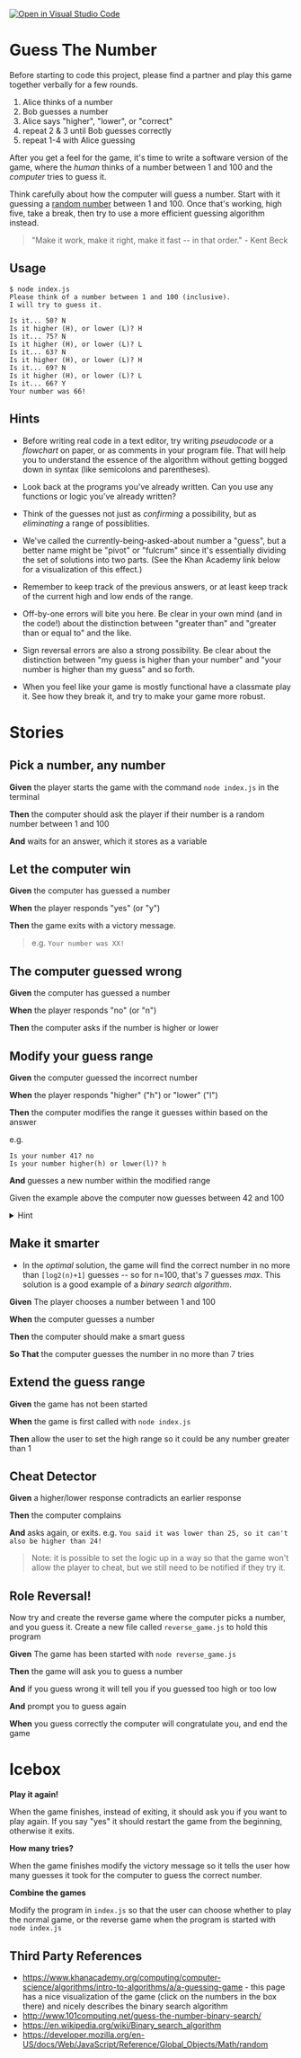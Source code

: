 [![Open in Visual Studio Code](https://classroom.github.com/assets/open-in-vscode-718a45dd9cf7e7f842a935f5ebbe5719a5e09af4491e668f4dbf3b35d5cca122.svg)](https://classroom.github.com/online_ide?assignment_repo_id=10797465&assignment_repo_type=AssignmentRepo)
# Guess The Number

Before starting to code this project, please find a partner and play this game together verbally for a few rounds.

1. Alice thinks of a number
2. Bob guesses a number
3. Alice says "higher", "lower", or "correct"
4. repeat 2 & 3 until Bob guesses correctly
5. repeat 1-4 with Alice guessing

After you get a feel for the game, it's time to write a software version of the game, where the *human* thinks of a number between 1 and 100 and the *computer* tries to guess it.

Think carefully about how the computer will guess a number. Start with it guessing a [random number](https://developer.mozilla.org/en-US/docs/Web/JavaScript/Reference/Global_Objects/Math/random) between 1 and 100. Once that's working, high five, take a break, then try to use a more efficient guessing algorithm instead.

> "Make it work, make it right, make it fast -- in that order." - Kent Beck

## Usage

```
$ node index.js
Please think of a number between 1 and 100 (inclusive).
I will try to guess it.

Is it... 50? N
Is it higher (H), or lower (L)? H
Is it... 75? N
Is it higher (H), or lower (L)? L
Is it... 63? N
Is it higher (H), or lower (L)? H
Is it... 69? N
Is it higher (H), or lower (L)? L
Is it... 66? Y
Your number was 66!
```

## Hints

* Before writing real code in a text editor, try writing *pseudocode* or a *flowchart* on paper, or as comments in your program file. That will help you to understand the essence of the algorithm without getting bogged down in syntax (like semicolons and parentheses).

* Look back at the programs you've already written. Can you use any functions or logic you've already written?

* Think of the guesses not just as *confirming* a possibility, but as *eliminating* a range of possiblities.

* We've called the currently-being-asked-about number a "guess", but a better name might be "pivot" or "fulcrum" since it's essentially dividing the set of solutions into two parts. (See the Khan Academy link below for a visualization of this effect.)

* Remember to keep track of the previous answers, or at least keep track of the current high and low ends of the range.

* Off-by-one errors will bite you here. Be clear in your own mind (and in the code!) about the distinction between "greater than" and "greater than or equal to" and the like.

* Sign reversal errors are also a strong possibility. Be clear about the distinction between "my guess is higher than your number" and "your number is higher than my guess" and so forth.

* When you feel like your game is mostly functional have a classmate play it.  See how they break it, and try to make your game more robust.

# Stories

## Pick a number, any number

**Given** the player starts the game with the command `node index.js` in the terminal

**Then** the computer should ask the player if their number is a random number between 1 and 100

**And** waits for an answer, which it stores as a variable

## Let the computer win

**Given** the computer has guessed a number

**When** the player responds "yes" (or "y")

**Then** the game exits with a victory message.

> e.g. `Your number was XX!`

## The computer guessed wrong

**Given** the computer has guessed a number

**When** the player responds "no" (or "n")

**Then** the computer asks if the number is higher or lower

## Modify your guess range

**Given** the computer guessed the incorrect number

**When** the player responds "higher" ("h") or "lower" ("l")

**Then** the computer modifies the range it guesses within based on the answer

e.g. 

```
Is your number 41? no
Is your number higher(h) or lower(l)? h

```

**And** guesses a new number within the modified range

Given the example above the computer now guesses between 42 and 100

<details>
<summary>Hint</summary>
<div>
If the number is higher, you'll want to modify the low end of the range, and vice versa if the number is lower.
</div>
</details>

## Make it smarter

* In the *optimal* solution, the game will find the correct number in no more than `[log2(n)+1]` guesses -- so for n=100, that's 7 guesses *max*. This solution is a good example of a *binary search algorithm*. 

**Given** The player chooses a number between 1 and 100

**When** the computer guesses a number

**Then** the computer should make a smart guess

**So That** the computer guesses the number in no more than 7 tries

## Extend the guess range

**Given** the game has not been started

**When** the game is first called with `node index.js`

**Then** allow the user to set the high range so it could be any number greater than 1

## Cheat Detector

**Given** a higher/lower response contradicts an earlier response

**Then** the computer complains

**And** asks again, or exits. e.g. `You said it was lower than 25, so it can't also be higher than 24!`

> Note: it is possible to set the logic up in a way so that the game won't allow the player to cheat, but we still need to be notified if they try it.

## Role Reversal!

Now try and create the reverse game where the computer picks a number, and you guess it. Create a new file called `reverse_game.js` to hold this program 
   
**Given** The game has been started with `node reverse_game.js`

**Then** the game will ask you to guess a number

**And** if you guess wrong it will tell you if you guessed too high or too low

**And** prompt you to guess again

**When** you guess correctly the computer will congratulate you, and end the game

# Icebox

**Play it again!**

When the game finishes, instead of exiting, it should ask you if you want to play again. If you say "yes" it should restart the game from the beginning, otherwise it exits.

**How many tries?**

When the game finishes modify the victory message so it tells the user how many guesses it took for the computer to guess the correct number.

**Combine the games**

Modify the program in `index.js` so that the user can choose whether to play the normal game, or the reverse game when the program is started with `node index.js`

## Third Party References

* https://www.khanacademy.org/computing/computer-science/algorithms/intro-to-algorithms/a/a-guessing-game - this page has a nice visualization of the game (click on the numbers in the box there) and nicely describes the binary search algorithm
* http://www.101computing.net/guess-the-number-binary-search/
* https://en.wikipedia.org/wiki/Binary_search_algorithm
* https://developer.mozilla.org/en-US/docs/Web/JavaScript/Reference/Global_Objects/Math/random
